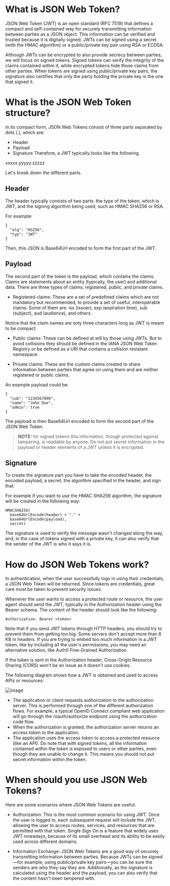 # What is JSON Web Token?
JSON Web Token (JWT) is an open standard (RFC 7519) that defines a compact and self-contained way for securely transmitting information between parties as a JSON object. This information can be verified and trusted because it is digitally signed.
JWTs can be signed using a secret (with the HMAC algorithm) or a public/private key pair using RSA or ECDSA.

Although JWTs can be encrypted to also provide secrecy between parties, we will focus on signed tokens. Signed tokens can verify the integrity of the claims contained within it, while encrypted tokens hide those claims from other parties. 
When tokens are signed using public/private key pairs, the signature also certifies that only the party holding the private key is the one that signed it.

# What is the JSON Web Token structure?
In its compact form, JSON Web Tokens consist of three parts separated by dots (.), which are:

- Header
- Payload
- Signature
Therefore, a JWT typically looks like the following.

xxxxx.yyyyy.zzzzz

Let's break down the different parts.

## Header
The header typically consists of two parts: the type of the token, which is JWT, and the signing algorithm being used, such as HMAC SHA256 or RSA.

For example:
```
{
  "alg": "HS256",
  "typ": "JWT"
}
```
Then, this JSON is Base64Url encoded to form the first part of the JWT.

## Payload
The second part of the token is the payload, which contains the claims. Claims are statements about an entity (typically, the user) and additional data. There are three types of claims: registered, public, and private claims.

- Registered claims: These are a set of predefined claims which are not mandatory but recommended, to provide a set of useful, interoperable claims. Some of them are: iss (issuer), exp (expiration time), sub (subject), aud (audience), and others.

Notice that the claim names are only three characters long as JWT is meant to be compact.

- Public claims: These can be defined at will by those using JWTs. But to avoid collisions they should be defined in the IANA JSON Web Token Registry or be defined as a URI that contains a collision resistant namespace.

- Private claims: These are the custom claims created to share information between parties that agree on using them and are neither registered or public claims.

An example payload could be:
```
{
  "sub": "1234567890",
  "name": "John Doe",
  "admin": true
}
```
The payload is then Base64Url encoded to form the second part of the JSON Web Token.

> **_NOTE:_**  for signed tokens this information, though protected against tampering, is readable by anyone. Do not put secret information in the payload or header elements of a JWT unless it is encrypted.

## Signature
To create the signature part you have to take the encoded header, the encoded payload, a secret, the algorithm specified in the header, and sign that.

For example if you want to use the HMAC SHA256 algorithm, the signature will be created in the following way:
```
HMACSHA256(
  base64UrlEncode(header) + "." +
  base64UrlEncode(payload),
  secret)
```
The signature is used to verify the message wasn't changed along the way, and, in the case of tokens signed with a private key, it can also verify that the sender of the JWT is who it says it is.

# How do JSON Web Tokens work?

In authentication, when the user successfully logs in using their credentials, a JSON Web Token will be returned. Since tokens are credentials, great care must be taken to prevent security issues.

Whenever the user wants to access a protected route or resource, the user agent should send the JWT, typically in the Authorization header using the Bearer schema. The content of the header should look like the following:

```Authorization: Bearer <token>```

Note that if you send JWT tokens through HTTP headers, you should try to prevent them from getting too big. Some servers don't accept more than 8 KB in headers. If you are trying to embed too much information in a JWT token, like by including all the user's permissions, you may need an alternative solution, like Auth0 Fine-Grained Authorization.

If the token is sent in the Authorization header, Cross-Origin Resource Sharing (CORS) won't be an issue as it doesn't use cookies.

The following diagram shows how a JWT is obtained and used to access APIs or resources:

![image](https://github.com/user-attachments/assets/d742ec96-2ffe-4b8e-b478-dc13f118f097)

- The application or client requests authorization to the authorization server. This is performed through one of the different authorization flows. For example, a typical OpenID Connect compliant web application will go through the /oauth/authorize endpoint using the authorization code flow.
- When the authorization is granted, the authorization server returns an access token to the application.
- The application uses the access token to access a protected resource (like an API).
Do note that with signed tokens, all the information contained within the token is exposed to users or other parties, even though they are unable to change it. This means you should not put secret information within the token.

# When should you use JSON Web Tokens?
Here are some scenarios where JSON Web Tokens are useful:

- Authorization: This is the most common scenario for using JWT. Once the user is logged in, each subsequent request will include the JWT, allowing the user to access routes, services, and resources that are permitted with that token. Single Sign On is a feature that widely uses JWT nowadays, because of its small overhead and its ability to be easily used across different domains.

- Information Exchange: JSON Web Tokens are a good way of securely transmitting information between parties. Because JWTs can be signed—for example, using public/private key pairs—you can be sure the senders are who they say they are. Additionally, as the signature is calculated using the header and the payload, you can also verify that the content hasn't been tampered with.


